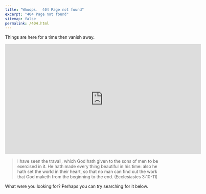 ```yaml
---
title: "Whoops.  404 Page not found"
excerpt: "404 Page not found"
sitemap: false
permalink: /404.html
---
```

Things are here for a time then vanish away.  

<iframe width="640" height="360" src="https://www.youtube-nocookie.com/embed/eiprqeaydik?rel=0" frameborder="0" allowfullscreen></iframe>

> I have seen the travail, which God hath given to the sons of men to be exercised in it. He hath made every thing beautiful in his time: also he hath set the world in their heart, so that no man can find out the work that God maketh from the beginning to the end. (Ecclesiastes 3:10-11)

What were you looking for?  Perhaps you can try searching for it below.

<script type="text/javascript">
  var GOOG_FIXURL_LANG = 'en';
  var GOOG_FIXURL_SITE = '{{ site.url }}'
</script>
<script type="text/javascript"
  src="//linkhelp.clients.google.com/tbproxy/lh/wm/fixurl.js">
</script>
